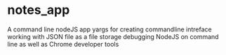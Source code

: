 # notes_app
A command line nodeJS app
yargs for creating commandline intreface
working with JSON file as a file storage
debugging NodeJS on command line as well as Chrome developer tools
